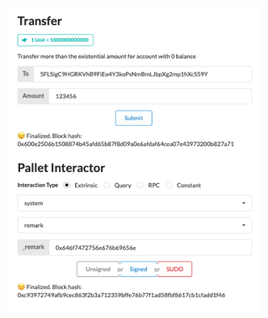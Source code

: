 ![launch-a-local-substrate-development-chain.png](images/launch-a-local-substrate-development-chain.png)
